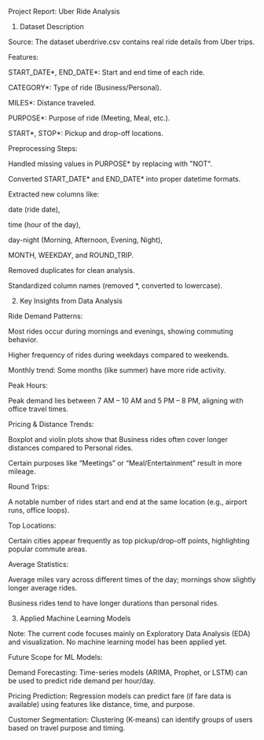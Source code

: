 Project Report: Uber Ride Analysis
1. Dataset Description

Source: The dataset uberdrive.csv contains real ride details from Uber trips.

Features:

START_DATE*, END_DATE*: Start and end time of each ride.

CATEGORY*: Type of ride (Business/Personal).

MILES*: Distance traveled.

PURPOSE*: Purpose of ride (Meeting, Meal, etc.).

START*, STOP*: Pickup and drop-off locations.

Preprocessing Steps:

Handled missing values in PURPOSE* by replacing with "NOT".

Converted START_DATE* and END_DATE* into proper datetime formats.

Extracted new columns like:

date (ride date),

time (hour of the day),

day-night (Morning, Afternoon, Evening, Night),

MONTH, WEEKDAY, and ROUND_TRIP.

Removed duplicates for clean analysis.

Standardized column names (removed *, converted to lowercase).

2. Key Insights from Data Analysis

Ride Demand Patterns:

Most rides occur during mornings and evenings, showing commuting behavior.

Higher frequency of rides during weekdays compared to weekends.

Monthly trend: Some months (like summer) have more ride activity.

Peak Hours:

Peak demand lies between 7 AM – 10 AM and 5 PM – 8 PM, aligning with office travel times.

Pricing & Distance Trends:

Boxplot and violin plots show that Business rides often cover longer distances compared to Personal rides.

Certain purposes like “Meetings” or “Meal/Entertainment” result in more mileage.

Round Trips:

A notable number of rides start and end at the same location (e.g., airport runs, office loops).

Top Locations:

Certain cities appear frequently as top pickup/drop-off points, highlighting popular commute areas.

Average Statistics:

Average miles vary across different times of the day; mornings show slightly longer average rides.

Business rides tend to have longer durations than personal rides.

3. Applied Machine Learning Models

Note: The current code focuses mainly on Exploratory Data Analysis (EDA) and visualization. No machine learning model has been applied yet.

Future Scope for ML Models:

Demand Forecasting: Time-series models (ARIMA, Prophet, or LSTM) can be used to predict ride demand per hour/day.

Pricing Prediction: Regression models can predict fare (if fare data is available) using features like distance, time, and purpose.

Customer Segmentation: Clustering (K-means) can identify groups of users based on travel purpose and timing.
